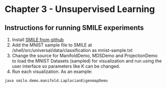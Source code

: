 # Chapter 3 - Unsupervised Learning

## Instructions for running SMILE experiments

1. Install [SMILE from github](https://github.com/haifengl/smile)
2. Add the MNIST sample file to SMILE at /shell/src/universal/data/classification as mnist-sample.txt 
3. Change the source for  ManifoldDemo, MDSDemo and ProjectionDemo to load the MNIST Datasets (sampled) for visualization and run using the user interface so parameters like K can be changed.
4. Run each visualization. As an example:
```sh
java smile.demo.manifold.LaplacianEigenmapDemo 
```
